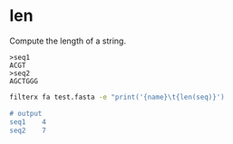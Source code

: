 # len

Compute the length of a string.

```fasta title="test.fasta"
>seq1
ACGT
>seq2
AGCTGGG
```

```bash title="Example1"
filterx fa test.fasta -e "print('{name}\t{len(seq)}')

# output
seq1	4
seq2	7
```
